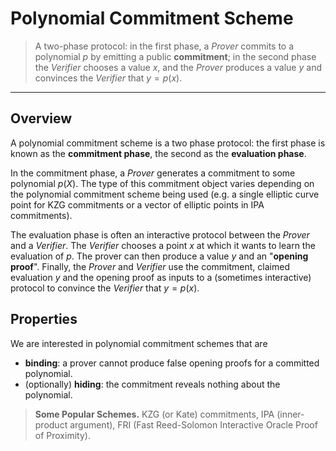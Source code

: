 # Polynomial Commitment Scheme

> A two-phase protocol: in the first phase, a *Prover* commits to a polynomial $p$ by emitting a public **commitment**; in the second phase the *Verifier* chooses a value $x$, and the *Prover* produces a value $y$ and convinces the *Verifier* that $y=p(x)$.
---

## Overview
A polynomial commitment scheme is a two phase protocol: the first phase is known as the **commitment phase**, the second as the **evaluation phase**.

In the commitment phase, a *Prover* generates a commitment to some polynomial $p(X)$. The type of this commitment object varies depending on the polynomial commitment scheme being used (e.g. a single elliptic curve point for KZG commitments or a vector of elliptic points in IPA commitments).

The evaluation phase is often an interactive protocol between the *Prover* and a *Verifier*. The *Verifier* chooses a point $x$ at which it wants to learn the evaluation of $p$. The prover can then produce a value $y$ and an "**opening proof**". Finally, the *Prover* and *Verifier* use the commitment, claimed evaluation $y$ and the opening proof as inputs to a (sometimes interactive) protocol to convince the *Verifier* that $y = p(x)$.

## Properties
We are interested in polynomial commitment schemes that are
- **binding**: a prover cannot produce false opening proofs for a committed polynomial.
- (optionally) **hiding**: the commitment reveals nothing about the polynomial.

> **Some Popular Schemes.**
> KZG (or Kate) commitments, IPA (inner-product argument), FRI (Fast Reed-Solomon Interactive Oracle Proof of Proximity).